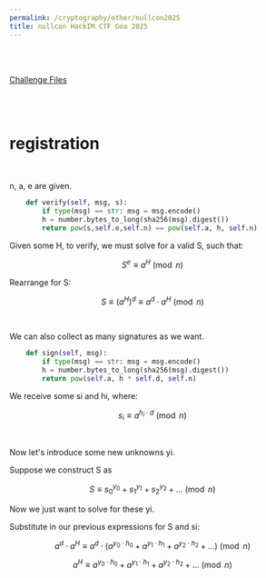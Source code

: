 ```yaml
---
permalink: /cryptography/other/nullcon2025
title: nullcon HackIM CTF Goa 2025
---
```


<br>

<br>

[Challenge Files](https://github.com/Connor-McCartney/CTF_Files/tree/main/2025/nullcon)

<br>

<br>


# registration

<br>

n, a, e are given. 

```python
	def verify(self, msg, s):
		if type(msg) == str: msg = msg.encode()
		h = number.bytes_to_long(sha256(msg).digest())
		return pow(s,self.e,self.n) == pow(self.a, h, self.n)
```

Given some H, to verify, we must solve for a valid S, such that:

$$S^e \equiv a^H \pmod n$$

Rearrange for S:

$$S \equiv (a^H)^d \equiv a^d \cdot a^H \pmod n$$

<br>

We can also collect as many signatures as we want. 

```python
	def sign(self, msg):
		if type(msg) == str: msg = msg.encode()
		h = number.bytes_to_long(sha256(msg).digest())
		return pow(self.a, h * self.d, self.n)
```

We receive some si and hi, where:

$$s_i \equiv a^{h_i \cdot d} \pmod n$$

<br>

Now let's introduce some new unknowns yi. 

Suppose we construct S as 

$$S \equiv {s_0}^{y_0} + {s_1}^{y_1} + {s_2}^{y_2} + ... \pmod n$$

Now we just want to solve for these yi. 

Substitute in our previous expressions for S and si:

$$ a^d \cdot a^H \equiv a^d \cdot \left( a^{y_0 \cdot h_0} + a^{y_1 \cdot h_1} + a^{y_2 \cdot h_2} + ... \right) \pmod n$$


$$ a^H \equiv a^{y_0 \cdot h_0} + a^{y_1 \cdot h_1} + a^{y_2 \cdot h_2} + ... \pmod n$$
